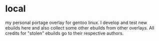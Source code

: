# local 
my personal portage overlay for gentoo linux.
I develop and test new ebuilds here and also collect some
other ebuilds from other overlays.
All credits for "stolen" ebuilds go to their respective authors.
